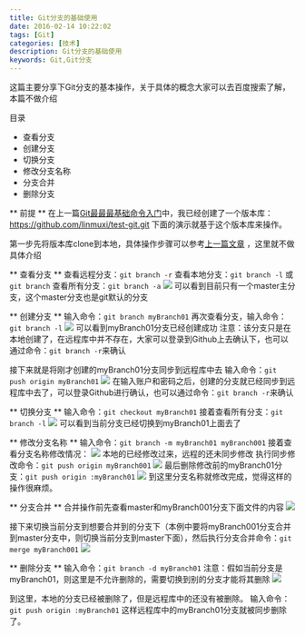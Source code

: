 ```yaml
---
title: Git分支的基础使用
date: 2016-02-14 10:22:02
tags: [Git]
categories: [技术]
description: Git分支的基础使用
keywords: Git,Git分支
---
```

这篇主要分享下Git分支的基本操作，关于具体的概念大家可以去百度搜索了解，本篇不做介绍
<!--more-->
目录
* 查看分支
* 创建分支
* 切换分支
* 修改分支名称
* 分支合并
* 删除分支

** 前提 **
在上一篇[Git最最最基础命令入门](2016/01/29/git-basic-cmd-intro)中，我已经创建了一个版本库：https://github.com/linmuxi/test-git.git 
下面的演示就基于这个版本库来操作。

第一步先将版本库clone到本地，具体操作步骤可以参考[上一篇文章](2016/01/29/git-basic-cmd-intro) ，这里就不做具体介绍


** 查看分支 **
查看远程分支：`git branch -r`
查看本地分支：`git branch -l` 或 `git branch`
查看所有分支：`git branch -a`
![](http://7xqlat.com1.z0.glb.clouddn.com/git_branch_01.png)
可以看到目前只有一个master主分支，这个master分支也是git默认的分支


** 创建分支 **
输入命令：`git branch myBranch01`
再次查看分支，输入命令：`git branch -l`
![](http://7xqlat.com1.z0.glb.clouddn.com/git_branch_02.png)
可以看到myBranch01分支已经创建成功
注意：该分支只是在本地创建了，在远程库中并不存在，大家可以登录到Github上去确认下，也可以通过命令：`git branch -r`来确认

接下来就是将刚才创建的myBranch01分支同步到远程库中去
输入命令：`git push origin myBranch01`
![](http://7xqlat.com1.z0.glb.clouddn.com/git_branch_03.png)
在输入账户和密码之后，创建的分支就已经同步到远程库中去了，可以登录Github进行确认，也可以通过命令：`git branch -r`来确认


** 切换分支 **
输入命令：`git checkout myBranch01`
接着查看所有分支：`git branch -l`
![](http://7xqlat.com1.z0.glb.clouddn.com/git_branch_04.png)
可以看到当前分支已经切换到myBranch01上面去了


** 修改分支名称 **
输入命令：`git branch -m myBranch01 myBranch001`
接着查看分支名称修改情况：
![](http://7xqlat.com1.z0.glb.clouddn.com/git_branch_06.png)
本地的已经修改过来，远程的还未同步修改
执行同步修改命令：`git push origin myBranch001`
![](http://7xqlat.com1.z0.glb.clouddn.com/git_branch_07.png)
最后删除修改前的myBranch01分支：`git push origin :myBranch01`
![](http://7xqlat.com1.z0.glb.clouddn.com/git_branch_08.png)
到这里分支名称就修改完成，觉得这样的操作很麻烦。


** 分支合并 **
合并操作前先查看master和myBranch001分支下面文件的内容
![](http://7xqlat.com1.z0.glb.clouddn.com/git_branch_09.png)

接下来切换当前分支到想要合并到的分支下（本例中要将myBranch001分支合并到master分支中，则切换当前分支到master下面），然后执行分支合并命令：`git merge myBranch001`
![](http://7xqlat.com1.z0.glb.clouddn.com/git_branch_10.png)


** 删除分支 **
输入命令：`git branch -d myBranch01`
注意：假如当前分支是myBranch01，则这里是不允许删除的，需要切换到别的分支才能将其删除
![](http://7xqlat.com1.z0.glb.clouddn.com/git_branch_05.png)

到这里，本地的分支已经被删除了，但是远程库中的还没有被删除。
输入命令：`git push origin :myBranch01`
这样远程库中的myBranch01分支就被同步删除了。
